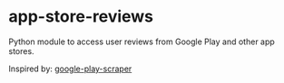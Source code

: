 # app-store-reviews
Python module to access user reviews from Google Play and other app stores.

Inspired by: [google-play-scraper](https://github.com/facundoolano/google-play-scraper)
